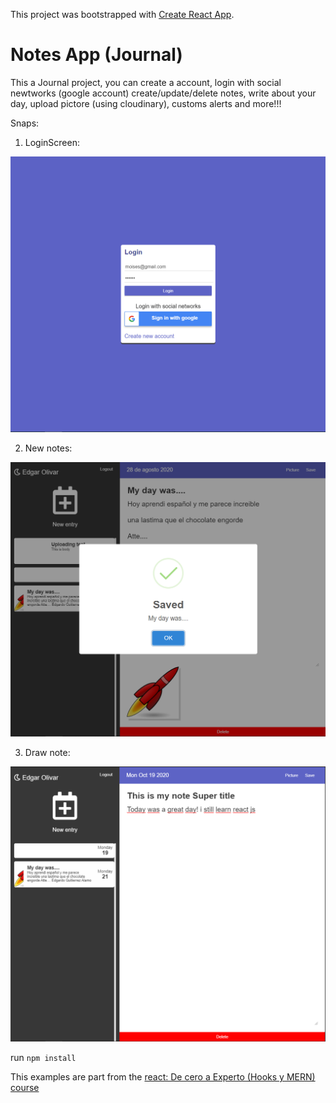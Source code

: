 This project was bootstrapped with [Create React App](https://github.com/facebook/create-react-app).

# Notes App (Journal)

This a Journal project, you can create a account, login with social newtworks (google account)
create/update/delete notes, write about your day, upload pictore (using cloudinary), customs alerts
and more!!! 

Snaps:
1. LoginScreen:

  ![LoginScreen](public/assets/screenshots/login.png)

2. New notes:

  ![New Entry](public/assets/screenshots/newEntry.png)

3. Draw note:

  ![Draw note](public/assets/screenshots/draw.png)

run ``` npm install ```

This examples are part from the [react: De cero a Experto (Hooks y MERN) course](https://www.udemy.com/course/react-cero-experto)


